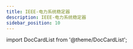```yaml
---
title: IEEE-电力系统稳定器
description: IEEE-电力系统稳定器
sidebar_position: 10
---
```


import DocCardList from '@theme/DocCardList';

<DocCardList />